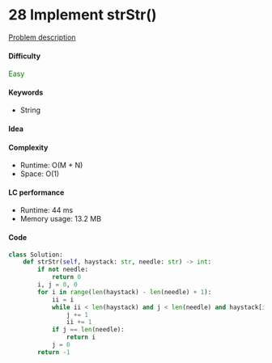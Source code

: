 28 Implement strStr()   
=======================
[Problem description](https://leetcode.com/problems/implement-strstr/)

#### Difficulty
<span style="color:green">Easy</span>

#### Keywords
- String

#### Idea


#### Complexity
- Runtime: O(M + N)
- Space: O(1)

#### LC performance
- Runtime: 44 ms
- Memory usage: 13.2 MB

#### Code
```python
class Solution:
    def strStr(self, haystack: str, needle: str) -> int:
        if not needle:
            return 0 
        i, j = 0, 0
        for i in range(len(haystack) - len(needle) + 1):
            ii = i
            while ii < len(haystack) and j < len(needle) and haystack[ii] == needle[j]:
                j += 1
                ii += 1
            if j == len(needle):
                return i
            j = 0
        return -1
```